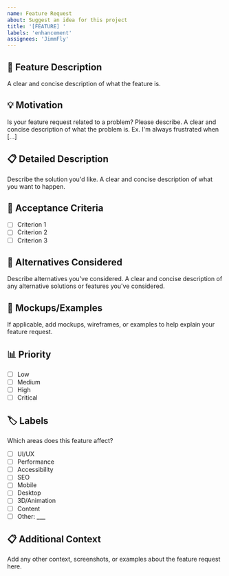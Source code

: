 ```yaml
---
name: Feature Request
about: Suggest an idea for this project
title: '[FEATURE] '
labels: 'enhancement'
assignees: 'JimmFly'
---
```


## 🚀 Feature Description

A clear and concise description of what the feature is.

## 💡 Motivation

Is your feature request related to a problem? Please describe.
A clear and concise description of what the problem is. Ex. I'm always frustrated when [...]

## 📋 Detailed Description

Describe the solution you'd like.
A clear and concise description of what you want to happen.

## 🎯 Acceptance Criteria

- [ ] Criterion 1
- [ ] Criterion 2
- [ ] Criterion 3

## 🔄 Alternatives Considered

Describe alternatives you've considered.
A clear and concise description of any alternative solutions or features you've considered.

## 📸 Mockups/Examples

If applicable, add mockups, wireframes, or examples to help explain your feature request.

## 📊 Priority

- [ ] Low
- [ ] Medium
- [ ] High
- [ ] Critical

## 🏷️ Labels

Which areas does this feature affect?

- [ ] UI/UX
- [ ] Performance
- [ ] Accessibility
- [ ] SEO
- [ ] Mobile
- [ ] Desktop
- [ ] 3D/Animation
- [ ] Content
- [ ] Other: ****\_\_\_****

## 📋 Additional Context

Add any other context, screenshots, or examples about the feature request here.
